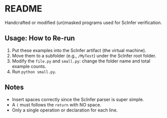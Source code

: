 # README

Handcrafted or modified (un)masked programs used for ScInfer verification.

## Usage: How to Re-run

1. Put these examples into the ScInfer artifact (the virtual machine).
2. Move them to a subfolder (e.g., `/MyTest`) under the ScInfer root folder.
3. Modify the `file.py` and `small.py`: change the folder name and total example counts.
4. Run `python small.py`.

## Notes

+ Insert spaces correctly since the ScInfer parser is super simple.
+ A `(` must follows the `return` with NO space.
+ Only a single operation or declaration for each line.
